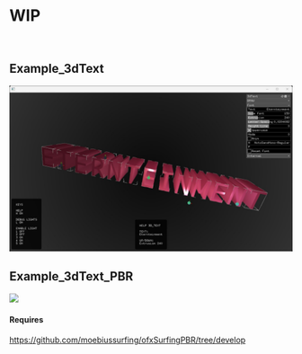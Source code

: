#  WIP

</br>

## Example_3dText
![](Example_3dText/Capture.PNG)

## Example_3dText_PBR
![](Example_3dText_PBR/Capture.PNG)
#### Requires
https://github.com/moebiussurfing/ofxSurfingPBR/tree/develop
